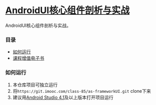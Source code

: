 # [AndroidUI核心组件剖析与实战](https://class.imooc.com/sale/mobilearchitect)


AndroidUI核心组件剖析与实战。

### 目录

- [如何运行](#如何运行)
- [课程增值电子书](https://doc.devio.org/as/)


### 如何运行

1. 本仓库项目可独立运行
2. 将`https://git.imooc.com/class-85/as-frameworkUI.git` clone下来
3. 建议用[Android Studio 4.1](https://developer.android.com/studio/preview)及以上版本打开项目运行


